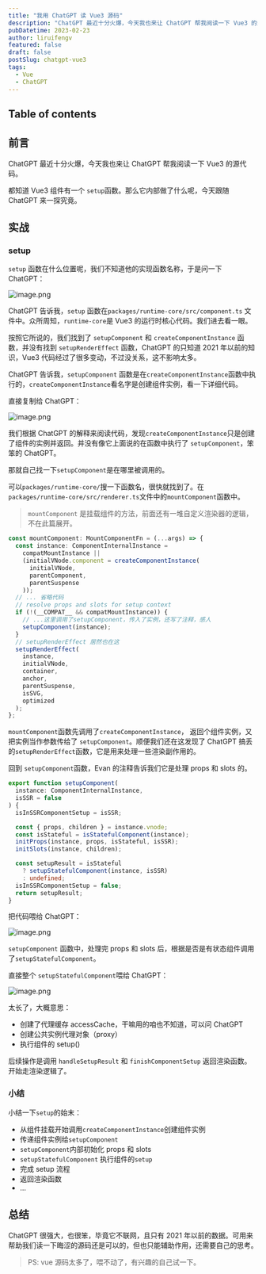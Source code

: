 ```yaml
---
title: "我用 ChatGPT 读 Vue3 源码"
description: "ChatGPT 最近十分火爆，今天我也来让 ChatGPT 帮我阅读一下 Vue3 的源代码。看看Vue3 的 setup函数是怎么回事。"
pubDatetime: 2023-02-23
author: liruifengv
featured: false
draft: false
postSlug: chatgpt-vue3
tags:
  - Vue
  - ChatGPT
---
```


## Table of contents

## 前言

ChatGPT 最近十分火爆，今天我也来让 ChatGPT 帮我阅读一下 Vue3 的源代码。

都知道 Vue3 组件有一个 `setup`函数。那么它内部做了什么呢，今天跟随 ChatGPT 来一探究竟。

## 实战

### setup

`setup` 函数在什么位置呢，我们不知道他的实现函数名称，于是问一下 ChatGPT：

![image.png](https://bucket.liruifengv.com/chatgpt-vue3/p1.webp)

ChatGPT 告诉我，`setup` 函数在`packages/runtime-core/src/component.ts` 文件中。众所周知，`runtime-core`是 Vue3 的运行时核心代码。我们进去看一眼。

按照它所说的，我们找到了 `setupComponent` 和 `createComponentInstance` 函数，并没有找到 `setupRenderEffect` 函数，ChatGPT 的只知道 2021 年以前的知识，Vue3 代码经过了很多变动，不过没关系，这不影响太多。

ChatGPT 告诉我，`setupComponent` 函数是在`createComponentInstance`函数中执行的，`createComponentInstance`看名字是创建组件实例，看一下详细代码。

直接复制给 ChatGPT：

![image.png](https://bucket.liruifengv.com/chatgpt-vue3/p2.webp)

我们根据 ChatGPT 的解释来阅读代码，发现`createComponentInstance`只是创建了组件的实例并返回。并没有像它上面说的在函数中执行了 `setupComponent`，笨笨的 ChatGPT。

那就自己找一下`setupComponent`是在哪里被调用的。

可以`packages/runtime-core/`搜一下函数名，很快就找到了。在`packages/runtime-core/src/renderer.ts`文件中的`mountComponent`函数中。

> `mountComponent` 是挂载组件的方法，前面还有一堆自定义渲染器的逻辑，不在此篇展开。

```ts
const mountComponent: MountComponentFn = (...args) => {
  const instance: ComponentInternalInstance =
    compatMountInstance ||
    (initialVNode.component = createComponentInstance(
      initialVNode,
      parentComponent,
      parentSuspense
    ));
  // ... 省略代码
  // resolve props and slots for setup context
  if (!(__COMPAT__ && compatMountInstance)) {
    // ...这里调用了setupComponent，传入了实例，还写了注释，感人
    setupComponent(instance);
  }
  // setupRenderEffect 居然也在这
  setupRenderEffect(
    instance,
    initialVNode,
    container,
    anchor,
    parentSuspense,
    isSVG,
    optimized
  );
};
```

`mountComponent`函数先调用了`createComponentInstance`， 返回个组件实例，又把实例当作参数传给了 `setupComponent`。顺便我们还在这发现了 ChatGPT 搞丢的`setupRenderEffect`函数，它是用来处理一些渲染副作用的。

回到 `setupComponent`函数，Evan 的注释告诉我们它是处理 props 和 slots 的。

```ts
export function setupComponent(
  instance: ComponentInternalInstance,
  isSSR = false
) {
  isInSSRComponentSetup = isSSR;

  const { props, children } = instance.vnode;
  const isStateful = isStatefulComponent(instance);
  initProps(instance, props, isStateful, isSSR);
  initSlots(instance, children);

  const setupResult = isStateful
    ? setupStatefulComponent(instance, isSSR)
    : undefined;
  isInSSRComponentSetup = false;
  return setupResult;
}
```

把代码喂给 ChatGPT：

![image.png](https://bucket.liruifengv.com/chatgpt-vue3/p3.webp)

`setupComponent` 函数中，处理完 props 和 slots 后，根据是否是有状态组件调用了`setupStatefulComponent`。

直接整个 `setupStatefulComponent`喂给 ChatGPT：

![image.png](https://bucket.liruifengv.com/chatgpt-vue3/p4.webp)

太长了，大概意思：

- 创建了代理缓存 accessCache，干嘛用的咱也不知道，可以问 ChatGPT
- 创建公共实例代理对象（proxy）
- 执行组件的 setup()

后续操作是调用 `handleSetupResult` 和 `finishComponentSetup` 返回渲染函数。开始走渲染逻辑了。

### 小结

小结一下`setup`的始末：

- 从组件挂载开始调用`createComponentInstance`创建组件实例
- 传递组件实例给`setupComponent`
- `setupComponent`内部初始化 props 和 slots
- `setupStatefulComponent` 执行组件的`setup`
- 完成 setup 流程
- 返回渲染函数
- ...

## 总结

ChatGPT 很强大，也很笨，毕竟它不联网，且只有 2021 年以前的数据。可用来帮助我们读一下晦涩的源码还是可以的，但也只能辅助作用，还需要自己的思考。

> PS: vue 源码太多了，喂不动了，有兴趣的自己试一下。
